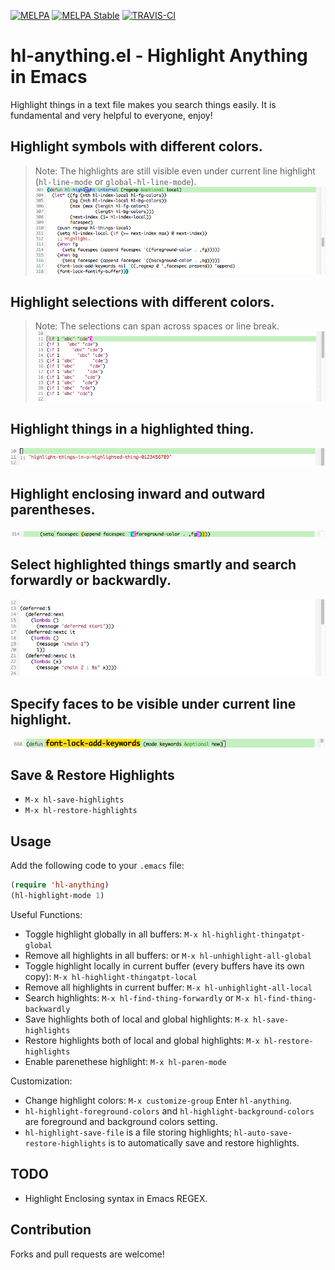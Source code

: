 [![MELPA](http://melpa.org/packages/hl-anything-badge.svg)](http://melpa.org/#/hl-anything)
[![MELPA Stable](http://stable.melpa.org/packages/hl-anything-badge.svg)](http://stable.melpa.org/#/hl-anything)
[![TRAVIS-CI](https://travis-ci.org/boyw165/hl-anything.svg?branch=master)](https://travis-ci.org/boyw165/hl-anything)

hl-anything.el - Highlight Anything in Emacs
============================================

Highlight things in a text file makes you search things easily. It is fundamental and very helpful to everyone, enjoy!

Highlight symbols with different colors.
----------------------------------------
> Note: The highlights are still visible even under current line highlight (`hl-line-mode` or `global-hl-line-mode`).
![hl-anything screenshot](demo/symbol-hl.gif "hl-anything demo")

Highlight selections with different colors.
-------------------------------------------
> Note: The selections can span across spaces or line break.
![hl-anything screenshot](demo/selection-hl.gif "hl-anything demo")

Highlight things in a highlighted thing.
----------------------------------------
![hl-anything screenshot](demo/things-in-things.gif "hl-anything demo")

Highlight enclosing inward and outward parentheses.
---------------------------------------------------
![hl-anything screenshot](demo/enclosing-paren.png "hl-anything demo")

Select highlighted things smartly and search forwardly or backwardly.
---------------------------------------------------------------------
![hl-anything screenshot](demo/search.gif "hl-anything demo")

Specify faces to be visible under current line highlight.
---------------------------------------------------------
![hl-anything screenshot](demo/face-hl.png "hl-anything demo")

Save & Restore Highlights
-------------------------
* `M-x hl-save-highlights`
* `M-x hl-restore-highlights`

Usage
-----
Add the following code to your `.emacs` file:
``` lisp
(require 'hl-anything)
(hl-highlight-mode 1)
```

Useful Functions:
* Toggle highlight globally in all buffers: `M-x hl-highlight-thingatpt-global`
* Remove all highlights in all buffers:  or `M-x hl-unhighlight-all-global`
* Toggle highlight locally in current buffer (every buffers have its own copy): `M-x hl-highlight-thingatpt-local`
* Remove all highlights in current buffer: `M-x hl-unhighlight-all-local`
* Search highlights: `M-x hl-find-thing-forwardly` or `M-x hl-find-thing-backwardly`
* Save highlights both of local and global highlights: `M-x hl-save-highlights`
* Restore highlights both of local and global highlights: `M-x hl-restore-highlights`
* Enable parenethese highlight: `M-x hl-paren-mode`

Customization:
* Change highlight colors: `M-x customize-group` Enter `hl-anything`.
* `hl-highlight-foreground-colors` and `hl-highlight-background-colors` are foreground and background colors setting.
* `hl-highlight-save-file` is a file storing highlights; `hl-auto-save-restore-highlights` is to automatically save and restore highlights.

TODO
----
* Highlight Enclosing syntax in Emacs REGEX.

Contribution
------------
Forks and pull requests are welcome!
